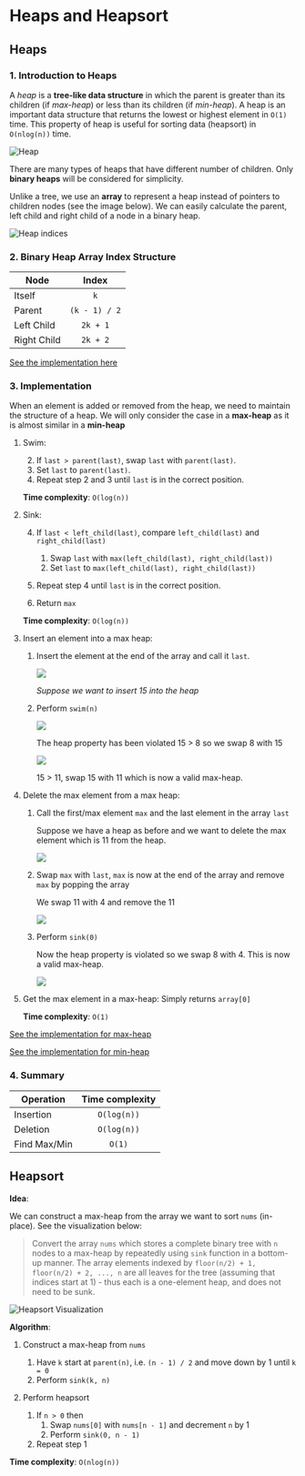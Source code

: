 # Heaps and Heapsort

## Heaps

### 1. Introduction to Heaps

A _heap_ is a **tree-like data structure** in which the parent is greater than its children (if _max-heap_) or less than its children (if _min-heap_).
A heap is an important data structure that returns the lowest or highest element in `O(1)` time. This property of heap is useful for sorting data (heapsort) in `O(nlog(n))` time.

![Heap](https://upload.wikimedia.org/wikipedia/commons/thumb/6/69/Min-heap.png/330px-Min-heap.png)

There are many types of heaps that have different number of children. Only **binary heaps** will be considered for simplicity.

Unlike a tree, we use an **array** to represent a heap instead of pointers to children nodes (see the image below). We can easily calculate the parent, left child and right child of a node in a binary heap.

![Heap indices](https://upload.wikimedia.org/wikipedia/commons/c/c4/Binary_Heap_with_Array_Implementation.JPG)

### 2. Binary Heap Array Index Structure

| Node        |     Index     |
| ----------- | :-----------: |
| Itself      |      `k`      |
| Parent      | `(k - 1) / 2` |
| Left Child  |   `2k + 1`    |
| Right Child |   `2k + 2`    |

[See the implementation here](https://github.com/alphazero-wd/algorithms-and-data-structures/blob/7_heaps/Heap.py)

### 3. Implementation

When an element is added or removed from the heap, we need to maintain the structure of a heap.
We will only consider the case in a **max-heap** as it is almost similar in a **min-heap**

1. Swim:

   2. If `last > parent(last)`, swap `last` with `parent(last)`.
   3. Set `last` to `parent(last)`.
   4. Repeat step 2 and 3 until `last` is in the correct position.

   **Time complexity**: `O(log(n))`

2. Sink:

   4. If `last < left_child(last)`, compare `left_child(last)` and `right_child(last)`

      1. Swap `last` with `max(left_child(last), right_child(last))`
      2. Set `last` to `max(left_child(last), right_child(last))`

   5. Repeat step 4 until `last` is in the correct position.
   6. Return `max`

   **Time complexity**: `O(log(n))`

3. Insert an element into a max heap:

   1. Insert the element at the end of the array and call it `last`.

      <img src="https://upload.wikimedia.org/wikipedia/commons/thumb/a/ac/Heap_add_step1.svg/225px-Heap_add_step1.svg.png" >

      _Suppose we want to insert 15 into the heap_

   2. Perform `swim(n)`

       <img src="https://upload.wikimedia.org/wikipedia/commons/thumb/1/16/Heap_add_step2.svg/225px-Heap_add_step2.svg.png">

      The heap property has been violated 15 > 8 so we swap 8 with 15

       <img src="https://upload.wikimedia.org/wikipedia/commons/thumb/5/51/Heap_add_step3.svg/225px-Heap_add_step3.svg.png">

      15 > 11, swap 15 with 11 which is now a valid max-heap.

4. Delete the max element from a max heap:

   1. Call the first/max element `max` and the last element in the array `last`

      Suppose we have a heap as before and we want to delete the max element which is 11 from the heap.

       <img src="https://upload.wikimedia.org/wikipedia/commons/thumb/5/51/Heap_add_step3.svg/225px-Heap_add_step3.svg.png">

   2. Swap `max` with `last`, `max` is now at the end of the array and remove `max` by popping the array

      We swap 11 with 4 and remove the 11

       <img src="https://upload.wikimedia.org/wikipedia/commons/thumb/e/ee/Heap_remove_step1.svg/225px-Heap_remove_step1.svg.png">

   3. Perform `sink(0)`

      Now the heap property is violated so we swap 8 with 4. This is now a valid max-heap.

       <img src="https://upload.wikimedia.org/wikipedia/commons/thumb/2/22/Heap_remove_step2.svg/225px-Heap_remove_step2.svg.png">

5. Get the max element in a max-heap: Simply returns `array[0]`

   **Time complexity**: `O(1)`

[See the implementation for max-heap](https://github.com/alphazero-wd/algorithms-and-data-structures/blob/7_heaps/MaxHeap.py)

[See the implementation for min-heap](https://github.com/alphazero-wd/algorithms-and-data-structures/blob/7_heaps/MinHeap.py)

### 4. Summary

| Operation    | Time complexity |
| ------------ | :-------------: |
| Insertion    |   `O(log(n))`   |
| Deletion     |   `O(log(n))`   |
| Find Max/Min |     `O(1)`      |

## Heapsort

**Idea**:

We can construct a max-heap from the array we want to sort `nums` (in-place). See the visualization below:

> Convert the array `nums` which stores a complete binary tree with `n` nodes to a max-heap by repeatedly using `sink` function in a bottom-up manner. The array elements indexed by `floor(n/2) + 1, floor(n/2) + 2, ..., n` are all leaves for the tree (assuming that indices start at 1) - thus each is a one-element heap, and does not need to be sunk.

![Heapsort Visualization](https://upload.wikimedia.org/wikipedia/commons/4/4d/Heapsort-example.gif)

**Algorithm**:

1. Construct a max-heap from `nums`

   1. Have `k` start at `parent(n)`, i.e. `(n - 1) / 2` and move down by 1 until `k = 0`
   2. Perform `sink(k, n)`

2. Perform heapsort
   1. If `n > 0` then
      1. Swap `nums[0]` with `nums[n - 1]` and decrement `n` by 1
      2. Perform `sink(0, n - 1)`
   2. Repeat step 1

**Time complexity**: `O(nlog(n))`
